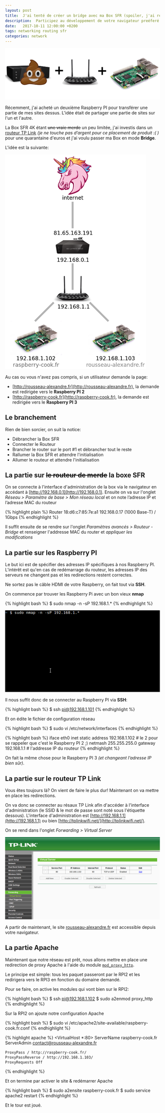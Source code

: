```yaml
---
layout: post
title:  J'ai tenté de créer un bridge avec ma Box SFR (spoiler, j'ai reussi!)
description:  Participez au développement de votre navigateur preéferé
date:   2017-10-11 12:00:00 +0200
tags: networking routing sfr
categories: network
---
```


![Le materiel nécessaire pour mon bridge](/img/blog/network_router_pi_sfr.png)

Récemment, j'ai acheté un deuxième Raspberry PI pour transférer une partie de mes sites dessus. L'idée était de partager une partie de sites sur l'un et l'autre.

La Box SFR 4K étant ~~une vraie merde~~ un peu limitée, j'ai investis dans un [routeur TP Link](http://www.tp-link.com/ca/products/details/Archer-C2.html) *(je ne touche pas d’argent pour ce placement de produit :( )* pour une quarantaine d'euros et j'ai voulu passer ma Box en mode **Bridge**.

L'idée est la suivante:


![Schéma du réseau à programmer](/img/blog/network_router_pi_sfr_schema.png)


Au cas ou vous n'avez pas compris, si un utilisateur demande la page:

* [http://rousseau-alexandre.fr](http://rousseau-alexandre.fr), la demande est redirigée vers le **Raspberry PI 2**
* [http://raspberry-cook.fr](http://raspberry-cook.fr), la demande est redirigée vers le **Raspberry PI 3**

## Le branchement

Rien de bien sorcier, on suit la notice:

* Débrancher la Box SFR
* Connecter le Routeur
* Brancher le router sur le port #1 et débrancher tout le reste
* Rallumer la Box SFR et attendre l'initialisation
* Allumer le routeur et attendre l'initialisation

## La partie sur ~~le routeur de merde~~ la boxe SFR

On se connecte à l'interface d'administration de la box via le navigateur en accédant à [http://192.168.0.1](http://192.168.0.1). Ensuite on va sur l'onglet *Réseau > Paramètre de base > Mon réseau local* et on note l’adresse IP et l’adresse MAC du routeur

{% highlight plain %}
Router
18:d6:c7:85:7e:a1
192.168.0.17
(1000 Base-T) / 1Gbps
{% endhighlight %}

Il suffit ensuite de se rendre sur l'onglet *Paramètres avancés > Routeur - Bridge* et renseigner l'addresse MAC du router et *appliquer les modifications*


## La partie sur les Raspberry PI

Le but ici est de spécifier des adresses IP spécifiques à nos Raspberry PI. L’intérêt est qu'en cas de redémarrage du routeur, les adresses IP des serveurs ne changent pas et les redirections restent correctes.

Ne sortez pas le câble HDMI de votre Raspberry, on fait tout via **SSH**.

On commence par trouver les Raspberry Pi avec un bon vieux **nmap**

{% highlight bash %}
$ sudo nmap -n -sP 192.168.1.*
{% endhighlight %}

![Résultat du nmap](/img/blog/network_nmap_raspberry.gif)

Il nous suffit donc de se connecter au Raspberry PI via **SSH**:

{% highlight bash %}
$ ssh pi@192.168.1.101
{% endhighlight %}

Et on édite le fichier de configuration réseau

{% highlight bash %}
$ sudo vi /etc/network/interfaces
{% endhighlight %}

{% highlight bash %}
iface eth0 inet static
    address 192.168.1.102 # le 2 pour se rappeler que c'est le Raspberry PI 2 ;)
    netmash 255.255.255.0
    gateway 192.168.1.1 # l'addresse IP du routeur
{% endhighlight %}

On fait la même chose pour le Raspberry PI 3 *(et changeant l’adresse IP bien sûr)*.

## La partie sur le routeur TP Link

Vous êtes toujours là? On vient de faire le plus dur! Maintenant on va mettre en place les redirections.

On va donc se connecter au résaux TP Link afin d'accéder à l'interface d'administration (le SSID & le mot de passe sont noté sous l'étiquette dessous). L'interface d'administration est [http://192.168.1.1](http://192.168.1.1) ou bien [http://tplinkwifi.net/](http://tplinkwifi.net/).

On se rend dans l'onglet *Forwarding > Virtual Server*

![Interface de redirection des ports de TP Link](/img/blog/ip_link_forward.png)

A partir de maintenant, le site [rousseau-alexandre.fr](http://rousseau-alexandre.fr) est accessible depuis votre navigateur.


## La partie Apache

Maintenant que notre réseau est prêt, nous allons mettre en place une redirection de proxy Apache à l'aide du module [`mod_proxy_http`](https://httpd.apache.org/docs/2.4/fr/mod/mod_proxy_http.html).

Le principe est simple: tous les paquet passeront par le RPI2 et les redirigera vers le RPI3 en fonction du domaine demandé.

Pour se faire, on active les modules qui vont bien sur le RPI2:


{% highlight bash %}
$ ssh pi@192.168.1.102
$ sudo a2enmod proxy_http
{% endhighlight %}

Sur la RPI2 on ajoute notre configuration Apache

{% highlight bash %}
$ sudo vi /etc/apache2/site-available/raspberry-cook.fr.conf
{% endhighlight %}

{% highlight apache %}
<VirtualHost *:80>
    ServerName raspberry-cook.fr
    ServerAdmin contact@rousseau-alexandre.fr
 
    ProxyPass / http://raspberry-cook.fr/
    ProxyPassReverse / http://192.168.1.103/
    ProxyRequests Off
</VirtualHost>
{% endhighlight %}

Et on termine par activer le site & redémarrer Apache

{% highlight bash %}
$ sudo a2ensite raspberry-cook.fr
$ sudo service apache2 restart
{% endhighlight %}

Et le tour est joué.